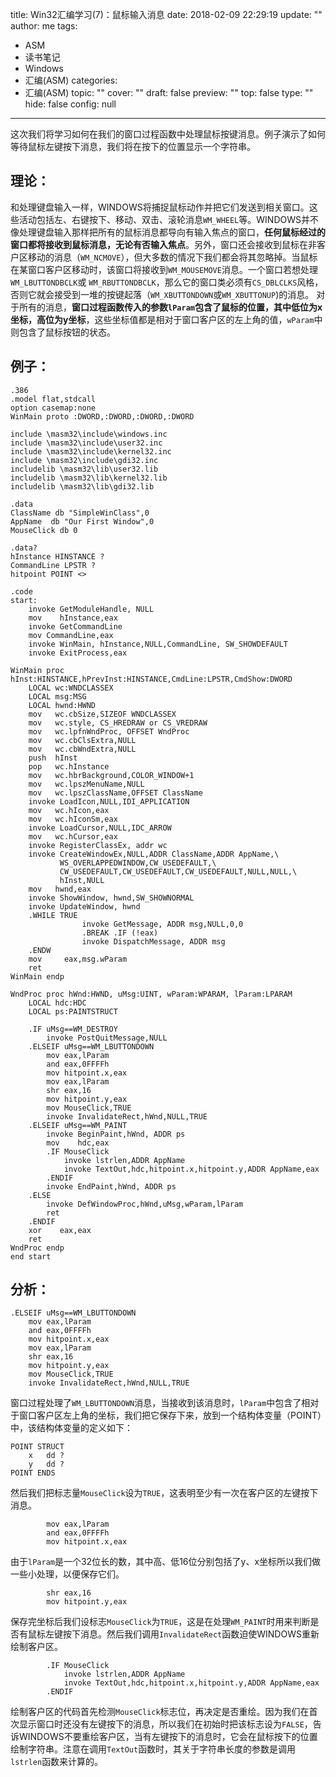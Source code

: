 title: Win32汇编学习(7)：鼠标输入消息
date: 2018-02-09 22:29:19
update: ""
author: me
tags:
- ASM
- 读书笔记
- Windows
- 汇编(ASM)
categories:
- 汇编(ASM)
topic: ""
cover: ""
draft: false
preview: ""
top: false
type: ""
hide: false
config: null


---



这次我们将学习如何在我们的窗口过程函数中处理鼠标按键消息。例子演示了如何等待鼠标左键按下消息，我们将在按下的位置显示一个字符串。 
<!--more-->
## 理论：
和处理键盘输入一样，WINDOWS将捕捉鼠标动作并把它们发送到相关窗口。这些活动包括左、右键按下、移动、双击、滚轮消息`WM_WHEEL`等。WINDOWS并不像处理键盘输入那样把所有的鼠标消息都导向有输入焦点的窗口，**任何鼠标经过的窗口都将接收到鼠标消息，无论有否输入焦点**。另外，窗口还会接收到鼠标在非客户区移动的消息（`WM_NCMOVE`），但大多数的情况下我们都会将其忽略掉。当鼠标在某窗口客户区移动时，该窗口将接收到`WM_MOUSEMOVE`消息。一个窗口若想处理`WM_LBUTTONDBCLK`或 `WM_RBUTTONDBCLK`，那么它的窗口类必须有`CS_DBLCLKS`风格，否则它就会接受到一堆的按键起落（`WM_XBUTTONDOWN`或`WM_XBUTTONUP`)的消息。 对于所有的消息，**窗口过程函数传入的参数`lParam`包含了鼠标的位置，其中低位为x坐标，高位为y坐标**，这些坐标值都是相对于窗口客户区的左上角的值，`wParam`中则包含了鼠标按钮的状态。 
  
## 例子：
```
.386 
.model flat,stdcall 
option casemap:none 
WinMain proto :DWORD,:DWORD,:DWORD,:DWORD 

include \masm32\include\windows.inc 
include \masm32\include\user32.inc 
include \masm32\include\kernel32.inc 
include \masm32\include\gdi32.inc 
includelib \masm32\lib\user32.lib 
includelib \masm32\lib\kernel32.lib 
includelib \masm32\lib\gdi32.lib 

.data 
ClassName db "SimpleWinClass",0 
AppName  db "Our First Window",0 
MouseClick db 0

.data? 
hInstance HINSTANCE ? 
CommandLine LPSTR ? 
hitpoint POINT <> 

.code 
start: 
    invoke GetModuleHandle, NULL 
    mov    hInstance,eax 
    invoke GetCommandLine
    mov CommandLine,eax 
    invoke WinMain, hInstance,NULL,CommandLine, SW_SHOWDEFAULT 
    invoke ExitProcess,eax 

WinMain proc hInst:HINSTANCE,hPrevInst:HINSTANCE,CmdLine:LPSTR,CmdShow:DWORD 
    LOCAL wc:WNDCLASSEX 
    LOCAL msg:MSG 
    LOCAL hwnd:HWND 
    mov   wc.cbSize,SIZEOF WNDCLASSEX 
    mov   wc.style, CS_HREDRAW or CS_VREDRAW 
    mov   wc.lpfnWndProc, OFFSET WndProc 
    mov   wc.cbClsExtra,NULL 
    mov   wc.cbWndExtra,NULL 
    push  hInst 
    pop   wc.hInstance 
    mov   wc.hbrBackground,COLOR_WINDOW+1 
    mov   wc.lpszMenuName,NULL 
    mov   wc.lpszClassName,OFFSET ClassName 
    invoke LoadIcon,NULL,IDI_APPLICATION 
    mov   wc.hIcon,eax 
    mov   wc.hIconSm,eax 
    invoke LoadCursor,NULL,IDC_ARROW 
    mov   wc.hCursor,eax 
    invoke RegisterClassEx, addr wc 
    invoke CreateWindowEx,NULL,ADDR ClassName,ADDR AppName,\ 
           WS_OVERLAPPEDWINDOW,CW_USEDEFAULT,\ 
           CW_USEDEFAULT,CW_USEDEFAULT,CW_USEDEFAULT,NULL,NULL,\ 
           hInst,NULL 
    mov   hwnd,eax 
    invoke ShowWindow, hwnd,SW_SHOWNORMAL 
    invoke UpdateWindow, hwnd 
    .WHILE TRUE 
                invoke GetMessage, ADDR msg,NULL,0,0 
                .BREAK .IF (!eax) 
                invoke DispatchMessage, ADDR msg 
    .ENDW 
    mov     eax,msg.wParam 
    ret 
WinMain endp 

WndProc proc hWnd:HWND, uMsg:UINT, wParam:WPARAM, lParam:LPARAM 
    LOCAL hdc:HDC 
    LOCAL ps:PAINTSTRUCT 

    .IF uMsg==WM_DESTROY 
        invoke PostQuitMessage,NULL 
    .ELSEIF uMsg==WM_LBUTTONDOWN 
        mov eax,lParam 
        and eax,0FFFFh 
        mov hitpoint.x,eax 
        mov eax,lParam 
        shr eax,16 
        mov hitpoint.y,eax 
        mov MouseClick,TRUE 
        invoke InvalidateRect,hWnd,NULL,TRUE 
    .ELSEIF uMsg==WM_PAINT 
        invoke BeginPaint,hWnd, ADDR ps 
        mov    hdc,eax 
        .IF MouseClick 
            invoke lstrlen,ADDR AppName 
            invoke TextOut,hdc,hitpoint.x,hitpoint.y,ADDR AppName,eax 
        .ENDIF 
        invoke EndPaint,hWnd, ADDR ps 
    .ELSE 
        invoke DefWindowProc,hWnd,uMsg,wParam,lParam 
        ret 
    .ENDIF 
    xor    eax,eax 
    ret 
WndProc endp 
end start 
```

## 分析：

```
.ELSEIF uMsg==WM_LBUTTONDOWN 
    mov eax,lParam 
    and eax,0FFFFh 
    mov hitpoint.x,eax 
    mov eax,lParam 
    shr eax,16 
    mov hitpoint.y,eax 
    mov MouseClick,TRUE 
    invoke InvalidateRect,hWnd,NULL,TRUE 
```

窗口过程处理了`WM_LBUTTONDOWN`消息，当接收到该消息时，`lParam`中包含了相对于窗口客户区左上角的坐标，我们把它保存下来，放到一个结构体变量（POINT）中，该结构体变量的定义如下： 

```
POINT STRUCT 
    x   dd ? 
    y   dd ? 
POINT ENDS 
```

然后我们把标志量`MouseClick`设为`TRUE`，这表明至少有一次在客户区的左键按下消息。 

```
        mov eax,lParam 
        and eax,0FFFFh 
        mov hitpoint.x,eax 
```

由于`lParam`是一个32位长的数，其中高、低16位分别包括了y、x坐标所以我们做一些小处理，以便保存它们。 

```
        shr eax,16 
        mov hitpoint.y,eax 
```

保存完坐标后我们设标志`MouseClick`为`TRUE`，这是在处理`WM_PAINT`时用来判断是否有鼠标左键按下消息。然后我们调用`InvalidateRect`函数迫使WINDOWS重新绘制客户区。 

```
        .IF MouseClick 
            invoke lstrlen,ADDR AppName 
            invoke TextOut,hdc,hitpoint.x,hitpoint.y,ADDR AppName,eax 
        .ENDIF 
```

绘制客户区的代码首先检测`MouseClick`标志位，再决定是否重绘。因为我们在首次显示窗口时还没有左键按下的消息，所以我们在初始时把该标志设为`FALSE`，告诉WINDOWS不要重绘客户区，当有左键按下的消息时，它会在鼠标按下的位置绘制字符串。注意在调用`TextOut`函数时，其关于字符串长度的参数是调用`lstrlen`函数来计算的。
